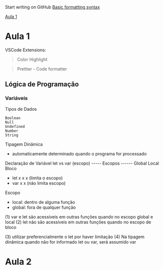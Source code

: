 Start writing on GitHub [Basic formatting syntax](https://docs.github.com/en/get-started/writing-on-github/getting-started-with-writing-and-formatting-on-github/basic-writing-and-formatting-syntax)

[Aula 1](https://github.com/marcelobarbieri/js_logica/blob/main/README.md#aula-1)

# Aula 1

VSCode Extensions:

> Color Highlight

> Prettier - Code formatter

## Lógica de Programação

### Variáveis

Tipos de Dados

```
Boolean
Null
Undefined
Number
String
```

Tipagem Dinâmica

- automaticamente determinado quando o programa for processado

Declaração de Variável
let vs var (escopo)
----- Escopos ------
Global Local Bloco

- let x x x (limita o escopo)
- var x x (não limita escopo)

Escopo

- local: dentro de alguma função
- global: fora de qualquer função

(1) var e let são acessíveis em outras funções quando no escopo global e local
(2) let não são acessíveis em outras funções quando no escopo de bloco

(3) utilizar preferencialmente o let por haver limitação
(4) Na tipagem dinâmica quando não for informado let ou var, será assumido var

# Aula 2
